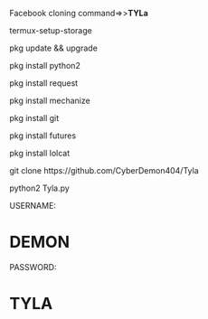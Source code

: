 
<p>Facebook cloning command=>><b>TYLa</b></p>

<p>termux-setup-storage</p>

<p>pkg update && upgrade</p>

<p>pkg install python2</p>

<p>pkg install request</p>

<p>pkg install mechanize</p>

<p>pkg install git</p>

<p>pkg install futures</p>

<p>pkg install lolcat</p>

<p>git clone https://github.com/CyberDemon404/Tyla</p>

<p>python2 Tyla.py</p>

<p>USERNAME:<h1>DEMON</h1></p>

<p>PASSWORD:<h1>TYLA</h1></p>







